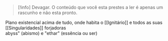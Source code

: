 >[!info] Devagar.
>O conteúdo que você esta prestes a ler é apenas um rascunho e não esta pronto.

Plano existencial acima de tudo, onde habita o [[Ignitário]] e todos as suas [[Singularidades]] forjadoras  
abyss" (abismo) e "ethar" (essência ou ser)